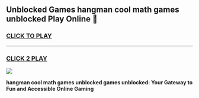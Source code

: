 
## Unblocked Games hangman cool math games unblocked Play Online 👋
<h3>
<a href="https://news.freeplayer.one?title=hangman_cool_math_games_unblocked&ref=17F">CLICK TO PLAY</a></h3>
<hr>

<h3>
<a href="https://news.freeplayer.one?title=hangman_cool_math_games_unblocked&ref=17F">CLICK 2 PLAY</a>
  
</h3>

<a href="https://news.freeplayer.one?title=hangman_cool_math_games_unblocked&ref=17F/"><img src="https://clearcache.store/games.png"></a>


**hangman cool math games unblocked games unblocked: Your Gateway to Fun and Accessible Online Gaming**
